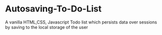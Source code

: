 # Autosaving-To-Do-List

A vanilla HTML,CSS, Javascript Todo list which persists data over sessions by saving to the local storage of the user